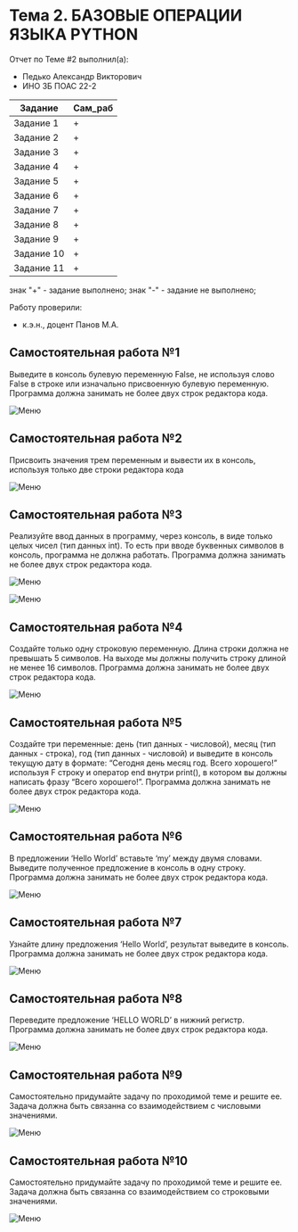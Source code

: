 # Тема 2. БАЗОВЫЕ ОПЕРАЦИИ ЯЗЫКА PYTHON
Отчет по Теме #2 выполнил(а):
- Педько Александр Викторович
- ИНО ЗБ ПОАС 22-2

| Задание | Сам_раб |
| ------ | ------ |
| Задание 1 | + |
| Задание 2 | + |
| Задание 3 | + |
| Задание 4 | + |
| Задание 5 | + |
| Задание 6 | + |
| Задание 7 | + |
| Задание 8 | + |
| Задание 9 | + |
| Задание 10 | + |
| Задание 11 | + |

знак "+" - задание выполнено; знак "-" - задание не выполнено;

Работу проверили:
- к.э.н., доцент Панов М.А.

## Самостоятельная работа №1
Выведите в консоль булевую переменную False, не используя слово False в строке или изначально присвоенную булевую переменную. Программа должна занимать не более двух строк редактора кода.

![Меню](https://github.com/Floxth/Software_engineering/blob/Тема_2/pic/Lab2_1.png)
  
## Самостоятельная работа №2
Присвоить значения трем переменным и вывести их в консоль, используя только две строки редактора кода

![Меню](https://github.com/Floxth/Software_engineering/blob/Тема_2/pic/Lab2_2.png)
  
## Самостоятельная работа №3
Реализуйте ввод данных в программу, через консоль, в виде только целых чисел (тип данных int). То есть при вводе буквенных символов в консоль, программа не должна работать. Программа должна занимать не более двух строк редактора кода.

![Меню](https://github.com/Floxth/Software_engineering/blob/Тема_2/pic/Lab2_3.png)

![Меню](https://github.com/Floxth/Software_engineering/blob/Тема_2/pic/Lab2_3_1.png)
  
## Самостоятельная работа №4
Создайте только одну строковую переменную. Длина строки должна не превышать 5 символов. На выходе мы должны получить строку длиной не менее 16 символов. Программа должна занимать не более двух строк редактора кода.

![Меню](https://github.com/Floxth/Software_engineering/blob/Тема_2/pic/Lab2_4.png)
  
## Самостоятельная работа №5
Создайте три переменные: день (тип данных - числовой), месяц (тип данных - строка), год (тип данных - числовой) и выведите в консоль текущую дату в формате: “Сегодня день месяц год. Всего хорошего!” используя F строку и оператор end внутри print(), в котором вы должны написать фразу “Всего хорошего!”. Программа должна занимать не более двух строк редактора кода.

![Меню](https://github.com/Floxth/Software_engineering/blob/Тема_2/pic/Lab2_5.png)
  
## Самостоятельная работа №6
В предложении ‘Hello World’ вставьте ‘my’ между двумя словами. Выведите полученное предложение в консоль в одну строку. Программа должна занимать не более двух строк редактора кода.

![Меню](https://github.com/Floxth/Software_engineering/blob/Тема_2/pic/Lab2_6.png)
  
## Самостоятельная работа №7
Узнайте длину предложения ‘Hello World’, результат выведите в консоль. Программа должна занимать не более двух строк редактора кода.

![Меню](https://github.com/Floxth/Software_engineering/blob/Тема_2/pic/Lab2_7.png)
  
## Самостоятельная работа №8
Переведите предложение ‘HELLO WORLD’ в нижний регистр. Программа должна занимать не более двух строк редактора кода.

![Меню](https://github.com/Floxth/Software_engineering/blob/Тема_2/pic/Lab2_8.png)
  
## Самостоятельная работа №9
Самостоятельно придумайте задачу по проходимой теме и решите ее. Задача должна быть связанна со взаимодействием с числовыми значениями.

![Меню](https://github.com/Floxth/Software_engineering/blob/Тема_2/pic/Lab2_9.png)
  
## Самостоятельная работа №10
Самостоятельно придумайте задачу по проходимой теме и решите ее. Задача должна быть связанна со взаимодействием со строковыми значениями.

![Меню](https://github.com/Floxth/Software_engineering/blob/Тема_2/pic/Lab2_10.png)


